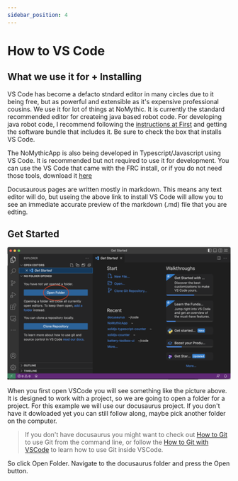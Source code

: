 ```yaml
---
sidebar_position: 4
---
```


# How to VS Code

## What we use it for + Installing

VS Code has become a defacto stndard editor in many circles due to it being free, but as powerful and extensible as it's expensive professional cousins. We use it for lot of things at NoMythic. It is currently the standard recommended editor for createing java based robot code. For developing java robot code, I recommend following the [instructions at First](https://docs.wpilib.org/en/stable/docs/zero-to-robot/step-2/wpilib-setup.html) and getting the software bundle that includes it. Be sure to check the box that installs VS Code.

The NoMythicApp is also being developed in Typescript/Javascript using VS Code. It is recommended but not required to use it for development. You can use the VS Code that came with the FRC install, or if you do not need those tools, download it [here](https://code.visualstudio.com)

Docusaurous pages are written mostly in markdown. This means any text editor will do, but useing the above link to install VS Code will allow you to see an immediate accurate preview of the markdown (.md) file that you are edting. 

## Get Started

![get started](./img/vs-code-get-started.png)

When you first open VSCode you will see something like the picture above. It is designed to work with a project, so we are going to open a folder for a project. For this example we will use our docusaurus project. If you don't have it dowloaded yet you can still follow along, maybe pick another folder on the computer.

>If you don't have docusaurus you might want to check out [How to Git](./how-to-git.md) to use Git from the command line, or follow the [How to Git with VSCode](./how-to-git-with-vscode.md) to learn how to use Git inside VSCode.

So click Open Folder. Navigate to the docusaurus folder and press the Open button.



